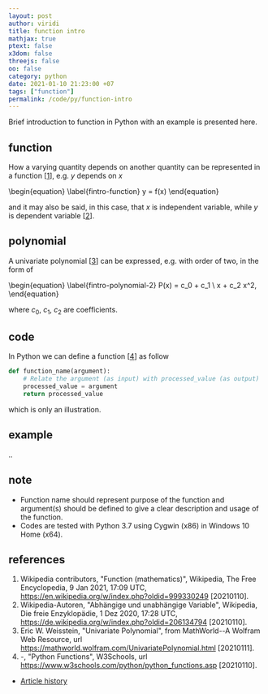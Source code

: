 ```yaml
---
layout: post
author: viridi
title: function intro
mathjax: true
ptext: false
x3dom: false
threejs: false
oo: false
category: python
date: 2021-01-10 21:23:00 +07
tags: ["function"]
permalink: /code/py/function-intro
---
```

Brief introduction to function in Python with an example is presented here.


## function
How a varying quantity depends on another quantity can be represented in a function [[1](#ref1)], e.g. $y$ depends on $x$

\begin{equation}
\label{fintro-function}
y = f(x)
\end{equation}

and it may also be said, in this case, that $x$ is independent variable, while $y$ is dependent variable [[2](#ref2)].


## polynomial
A univariate polynomial [[3](#ref3)] can be expressed, e.g. with order of two, in the form of

\begin{equation}
\label{fintro-polynomial-2}
P(x) = c_0 + c_1 \ x + c_2 x^2,
\end{equation}

where $c_0$, $c_1$, $c_2$ are coefficients.


## code
In Python we can define a function [[4](#ref4)] as follow

```python
def function_name(argument):
	# Relate the argument (as input) with processed_value (as output)
	processed_value = argument
	return processed_value
```

which is only an illustration.


## example
..


## note
+ Function name should represent purpose of the function and argument(s) should be defined to give a clear description and usage of the function.
+ Codes are tested with Python 3.7 using Cygwin (x86) in Windows 10 Home (x64).


## references
1. <a name="ref1"></a>Wikipedia contributors, "Function (mathematics)", Wikipedia, The Free Encyclopedia, 9 Jan 2021, 17:09 UTC, <https://en.wikipedia.org/w/index.php?oldid=999330249> [20210110].
2. <a name="ref2"></a>Wikipedia-Autoren, "Abhängige und unabhängige Variable", Wikipedia, Die freie Enzyklopädie, 1 Dez 2020, 17:28 UTC, <https://de.wikipedia.org/w/index.php?oldid=206134794> [20210110].
3. <a name="ref3"></a>Eric W. Weisstein,  "Univariate Polynomial", from MathWorld--A Wolfram Web Resource, url <https://mathworld.wolfram.com/UnivariatePolynomial.html> [20210111].
4. <a name="ref4"></a>-, "Python Functions", W3Schools, url <https://www.w3schools.com/python/python_functions.asp> [20210110].

+ [Article history](https://github.com/butiran/butiran.github.io/commits/master/_posts/code/py/2021-01-10-function-intro.md)
